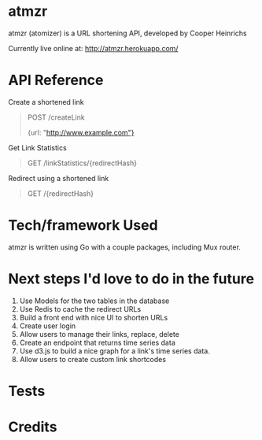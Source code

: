 # atmzr
atmzr (atomizer) is a URL shortening API, developed by Cooper Heinrichs

Currently live online at: http://atmzr.herokuapp.com/

 
# API Reference

Create a shortened link

>POST /createLink
> 
>{url: "http://www.example.com"}

Get Link Statistics

>GET /linkStatistics/{redirectHash}

Redirect using a shortened link

>GET /{redirectHash}


# Tech/framework Used

atmzr is written using Go with a couple packages, including Mux router.

# Next steps I'd love to do in the future

1. Use Models for the two tables in the database
1. Use Redis to cache the redirect URLs
1. Build a front end with nice UI to shorten URLs
1. Create user login
1. Allow users to manage their links, replace, delete
1. Create an endpoint that returns time series data 
1. Use d3.js to build a nice graph for a link's time series data.
1. Allow users to create custom link shortcodes

# Tests

# Credits